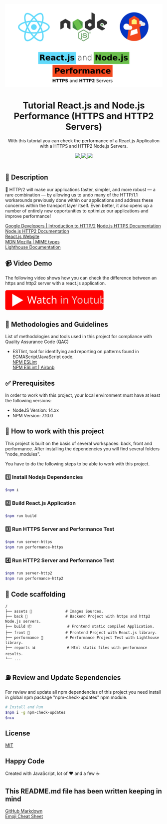 <p align="center">
  <img src="./assets/banner.png" width="600" />
</p>

<h1 align="center">Tutorial React.js and Node.js Performance (HTTPS and HTTP2 Servers)</h1>

<p align="center">With this tutorial you can check the performance of a React.js Application with a HTTPS and HTTP2 Node.js Servers.</p>

<p align="center">
  <a title="MIT License" href="LICENSE.md">
    <img src="https://img.shields.io/github/license/gridsome/gridsome.svg?style=flat-square&label=License&colorB=6cc24a">
  </a>
  <a title="Twitter: JoseJ_PR" href="https://twitter.com/JoseJ_PR">
    <img src="https://img.shields.io/twitter/url?color=1991DA&label=Twitter%20%40JoseJ_PR&logo=twitter&logoColor=FFFFFF&style=flat-square&url=https%3A%2F%2Ftwitter.com%2FJoseJ_PR">
  </a>  
  <a title="Github: Sponsors" href="https://github.com/sponsors/JoseJPR">
    <img src="https://img.shields.io/twitter/url?color=032f62&label=Github%20Sponsors%20%40JoseJPR&logo=github&logoColor=FFFFFF&style=flat-square&url=https%3A%2F%2Fgithub.com%2Fsponsors%2FJoseJPR">
  </a>
  <br />
  <br />
</p>

## 🔖 Description

🚀 HTTP/2 will make our applications faster, simpler, and more robust — a rare combination — by allowing us to undo many of the HTTP/1.1 workarounds previously done within our applications and address these concerns within the transport layer itself. Even better, it also opens up a number of entirely new opportunities to optimize our applications and improve performance!

[Google Developers | Introduction to HTTP/2](https://developers.google.com/web/fundamentals/performance/http2)
[Node.js HTTPS Documentation](https://nodejs.org/api/https.html) \
[Node.js HTTP2 Documentation](https://nodejs.org/api/http2.html) \
[React.js Website](https://es.reactjs.org/) \
[MDN Mozilla | MIME types](https://developer.mozilla.org/en-US/docs/Web/HTTP/Basics_of_HTTP/MIME_types) \
[Lighthouse Documentation](https://github.com/GoogleChrome/lighthouse/blob/master/docs/readme.md)

## 📹 Video Demo

The following video shows how you can check the difference between an https and http2 server with a react.js application.

[![Video](./assets/youtube.svg)](https://youtu.be/Z6WznfaAcvQ)

## 📌 Methodologies and Guidelines

List of methodologies and tools used in this project for compliance with Quality Assurance Code (QAC)

* ESTlint, tool for identifying and reporting on patterns found in ECMAScript/JavaScript code. \
  [NPM ESLint](https://www.npmjs.com/package/eslint) \
  [NPM ESLint | Airbnb](https://www.npmjs.com/package/eslint-config-airbnb)

## ✅ Prerequisites

In order to work with this project, your local environment must have at least the following versions:

* NodeJS Version: 14.xx
* NPM Version: 7.10.0

## 📐 How to work with this project

This project is built on the basis of several workspaces: back, front and performance. After installing the dependencies you will find several folders "node_modules".

You have to do the following steps to be able to work with this project.

### 1️⃣ Install Nodejs Dependencies

```bash
$npm i
```

### 2️⃣ Build React.js Application

```bash
$npm run build
```

### 3️⃣ Run HTTPS Server and Performance Test

```bash
$npm run server-https
$npm run performance-https
```

### 4️⃣ Run HTTP2 Server and Performance Test

```bash
$npm run server-http2
$npm run performance-http2
```

## 📂 Code scaffolding

```any
/
├── assets 🌈               # Images Sources.
├── back 📁                 # Backend Project with https and http2 Node.js servers.
├── build 📦                # Frontend static compiled Application.
├── front 📁                # Frontend Project with React.js library.
├── performance 📁          # Performance Project Test with Lighthouse library.
├── reports 📊              # Html static files with performance results.
└── ...
```

## ⛽️ Review and Update Sependencies

For review and update all npm dependencies of this project you need install in global npm package "npm-check-updates" npm module.

```bash
# Install and Run
$npm i -g npm-check-updates
$ncu
```

## License

[MIT](LICENSE.md)

## Happy Code

Created with JavaScript, lot of ❤️ and a few ☕️

## This README.md file has been written keeping in mind

[GitHub Markdown](https://guides.github.com/features/mastering-markdown/) \
[Emoji Cheat Sheet](https://www.webfx.com/tools/emoji-cheat-sheet/)
